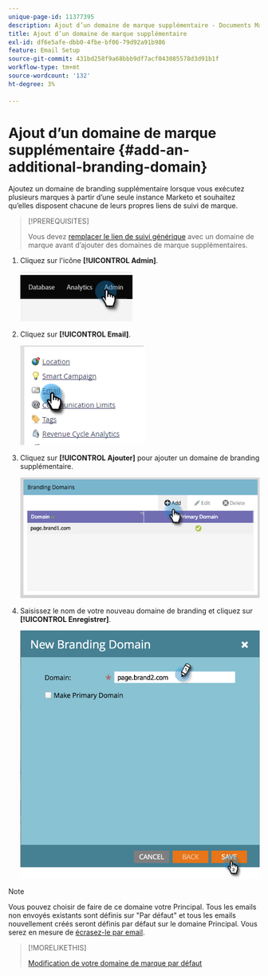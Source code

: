 ```yaml
---
unique-page-id: 11377395
description: Ajout d’un domaine de marque supplémentaire - Documents Marketo - Documentation du produit
title: Ajout d’un domaine de marque supplémentaire
exl-id: df6e5afe-dbb0-4fbe-bf06-79d92a91b986
feature: Email Setup
source-git-commit: 431bd258f9a68bbb9df7acf043085578d3d91b1f
workflow-type: tm+mt
source-wordcount: '132'
ht-degree: 3%

---
```


# Ajout d’un domaine de marque supplémentaire {#add-an-additional-branding-domain}

Ajoutez un domaine de branding supplémentaire lorsque vous exécutez plusieurs marques à partir d’une seule instance Marketo et souhaitez qu’elles disposent chacune de leurs propres liens de suivi de marque.

>[!PREREQUISITES]
>
>Vous devez [remplacer le lien de suivi générique](/help/marketo/product-docs/administration/email-setup/add-multiple-branding-domains/edit-your-default-branding-domain.md) avec un domaine de marque avant d’ajouter des domaines de marque supplémentaires.

1. Cliquez sur l&#39;icône **[!UICONTROL Admin]**.

   ![](assets/add-an-additional-branding-domain-1.png)

1. Cliquez sur **[!UICONTROL Email]**.

   ![](assets/add-an-additional-branding-domain-2.png)

1. Cliquez sur **[!UICONTROL Ajouter]** pour ajouter un domaine de branding supplémentaire.

   ![](assets/add-an-additional-branding-domain-3.png)

1. Saisissez le nom de votre nouveau domaine de branding et cliquez sur **[!UICONTROL Enregistrer]**.

   ![](assets/add-an-additional-branding-domain-4.png)

>[!NOTE]
>
>Vous pouvez choisir de faire de ce domaine votre Principal. Tous les emails non envoyés existants sont définis sur &quot;Par défaut&quot; et tous les emails nouvellement créés seront définis par défaut sur le domaine Principal. Vous serez en mesure de [écrasez-le par email](/help/marketo/product-docs/administration/email-setup/add-multiple-branding-domains/overwrite-primary-domain-for-emails.md).

>[!MORELIKETHIS]
>
>[Modification de votre domaine de marque par défaut](/help/marketo/product-docs/administration/email-setup/add-multiple-branding-domains/edit-your-default-branding-domain.md)
